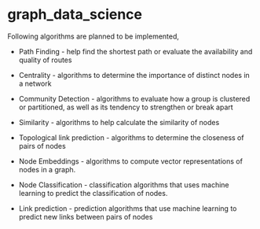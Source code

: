 # graph_data_science

Following algorithms are planned to be implemented, 

* Path Finding - help find the shortest path or evaluate the availability and quality of routes

* Centrality - algorithms to determine the importance of distinct nodes in a network

* Community Detection - algorithms to evaluate how a group is clustered or partitioned, as well as its tendency to strengthen or break apart

* Similarity - algorithms to help calculate the similarity of nodes

* Topological link prediction - algorithms to determine the closeness of pairs of nodes

* Node Embeddings - algorithms to compute vector representations of nodes in a graph.

* Node Classification - classification algorithms that uses machine learning to predict the classification of nodes.

* Link prediction - prediction algorithms that use machine learning to predict new links between pairs of nodes
